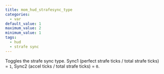 ```yaml
---
title: mom_hud_strafesync_type
categories:
  - var
default_value: 1
maximum_value: 2
minimum_value: 1
tags:
  - hud
  - strafe sync
---
```


Toggles the strafe sync type. Sync1 (perfect strafe ticks / total strafe ticks) = `1`, Sync2 (accel ticks / total strafe ticks) = `0`.
